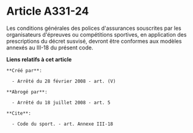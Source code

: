# Article A331-24

Les conditions générales des polices d'assurances souscrites par les organisateurs d'épreuves ou compétitions sportives, en
application des prescriptions du décret susvisé, devront être conformes aux modèles annexés au III-18 du présent code.

**Liens relatifs à cet article**

	**Créé par**:

	  - Arrêté du 28 février 2008 - art. (V)

	**Abrogé par**:

	  - Arrêté du 18 juillet 2008 - art. 5

	**Cite**:

	  - Code du sport. - art. Annexe III-18
